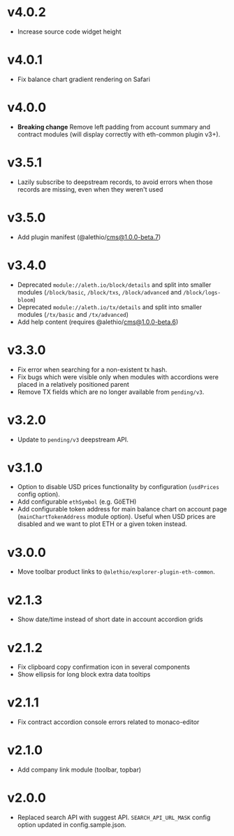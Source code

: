 # v4.0.2

- Increase source code widget height

# v4.0.1

- Fix balance chart gradient rendering on Safari

# v4.0.0

- **Breaking change** Remove left padding from account summary and contract modules (will display correctly with eth-common plugin v3+).

# v3.5.1

- Lazily subscribe to deepstream records, to avoid errors when those records are missing, even when they weren't used

# v3.5.0

- Add plugin manifest (@alethio/cms@1.0.0-beta.7)

# v3.4.0

- Deprecated `module://aleth.io/block/details` and split into smaller modules (`/block/basic`, `/block/txs`, `/block/advanced` and `/block/logs-bloom`)
- Deprecated `module://aleth.io/tx/details` and split into smaller modules (`/tx/basic` and `/tx/advanced`)
- Add help content (requires @alethio/cms@1.0.0-beta.6)

# v3.3.0

- Fix error when searching for a non-existent tx hash.
- Fix bugs which were visible only when modules with accordions were placed in a relatively positioned parent
- Remove TX fields which are no longer available from `pending/v3`.

# v3.2.0

- Update to `pending/v3` deepstream API.

# v3.1.0

- Option to disable USD prices functionality by configuration (`usdPrices` config option).
- Add configurable `ethSymbol` (e.g. GöETH)
- Add configurable token address for main balance chart on account page (`mainChartTokenAddress` module option). Useful when USD prices are disabled and we want to plot ETH or a given token instead.

# v3.0.0

- Move toolbar product links to `@alethio/explorer-plugin-eth-common`.

# v2.1.3

- Show date/time instead of short date in account accordion grids

# v2.1.2

- Fix clipboard copy confirmation icon in several components
- Show ellipsis for long block extra data tooltips

# v2.1.1

- Fix contract accordion console errors related to monaco-editor

# v2.1.0

- Add company link module (toolbar, topbar)

# v2.0.0

- Replaced search API with suggest API. `SEARCH_API_URL_MASK` config option updated in config.sample.json.
